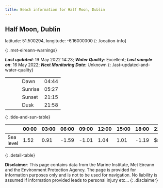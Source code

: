 ```yaml
---
title: Beach information for Half Moon, Dublin
---
```

## Half Moon, Dublin 

latitude: 51.500294, longitude: -6.16000000
{: .location-info}


{: .met-eireann-warnings}

___Last updated___: 19 May 2022 14:23; ___Water Quality___: Excellent;
___Last sample on___: 16 May 2022; ___Next Monitoring Date___: Unknown
{: .last-updated-and-water-quality}

|   |   |   |   |   |
|---|---|---|---|---|
|   |   |   | Dawn  | 04:44 |
|   |   |   | Sunrise  | 05:27 |
|   |   |   | Sunset  | 21:15 |
|   |   |   | Dusk  | 21:58 |
{: .tide-and-sun-table}

<div></div>

| | 00:00 | 03:00 | 06:00 | 09:00 | 12:00 | 15:00 | 18:00 | 21:00 |
|---|---|---|---|---|---|---|---|---|
| Sea level | 1.52 | 0.91 | -1.59 | -1.01| 1.04 | 1.01 | -1.19 | $sl21 |
{: .detail-table}

__Disclaimer__: This page contains data from the Marine Institute,
Met Eireann and the Environment Protection Agency. The page is provided for
information purposes only and is not to be used for navigation. No liability
is assumed if information provided leads to personal injury etc...
{: .disclaimer}